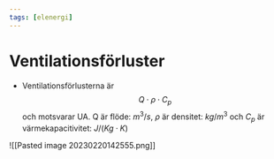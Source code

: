 ```yaml
---
tags: [elenergi]
---
```

# Ventilationsförluster
- Ventilationsförlusterna är $$Q \cdot \rho \cdot C_{p}$$ och motsvarar UA. Q är flöde: $m^{3}/s$, $\rho$ är densitet: $kg/m^3$ och $C_{p}$ är värmekapacitivitet: $J/(Kg \cdot K)$

![[Pasted image 20230220142555.png]]
